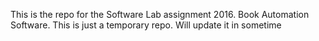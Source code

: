 This is the repo for the Software Lab assignment 2016.
Book Automation Software.
This is just a temporary repo. Will update it in sometime
